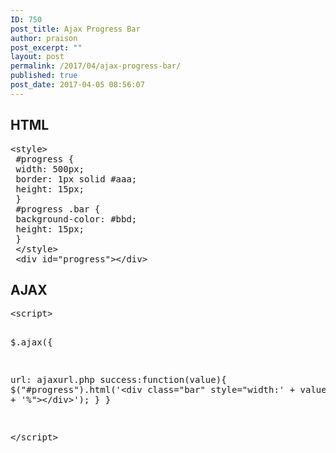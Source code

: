 ```yaml
---
ID: 750
post_title: Ajax Progress Bar
author: praison
post_excerpt: ""
layout: post
permalink: /2017/04/ajax-progress-bar/
published: true
post_date: 2017-04-05 08:56:07
---
```

<h2>HTML</h2>
<pre>&lt;style&gt;
 #progress {
 width: 500px;
 border: 1px solid #aaa;
 height: 15px;
 }
 #progress .bar {
 background-color: #bbd;
 height: 15px;
 }
 &lt;/style&gt;
 &lt;div id="progress"&gt;&lt;/div&gt;</pre>
<h2>AJAX</h2>
<pre>&lt;script&gt;

$.ajax({ 

url: ajaxurl.php
success:function(value){
$("#progress").html('&lt;div class="bar" style="width:' + value.percent + '%"&gt;&lt;/div&gt;');
}
}

&lt;/script&gt;</pre>